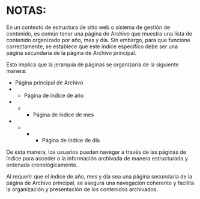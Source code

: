 # NOTAS:

En un contexto de estructura de sitio web o sistema de gestión de contenido, es común tener una página de Archivo que muestra una lista de contenido organizado por año, mes y día. Sin embargo, para que funcione correctamente, se establece que este índice específico debe ser una página secundaria de la página de Archivo principal.

Esto implica que la jerarquía de páginas se organizaría de la siguiente manera:

* Página principal de Archivo
* * Página de índice de año
* * * Página de índice de mes
* * * * Página de índice de día

De esta manera, los usuarios pueden navegar a través de las páginas de índice para acceder a la información archivada de manera estructurada y ordenada cronológicamente.

Al requerir que el índice de año, mes y día sea una página secundaria de la página de Archivo principal, se asegura una navegación coherente y facilita la organización y presentación de los contenidos archivados.
